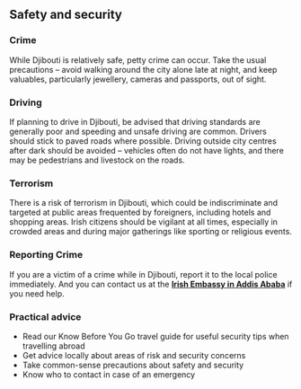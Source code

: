 ## Safety and security

### **Crime**

While Djibouti is relatively safe, petty crime can occur. Take the usual precautions – avoid walking around the city alone late at night, and keep valuables, particularly jewellery, cameras and passports, out of sight.

### **Driving**

If planning to drive in Djibouti, be advised that driving standards are generally poor and speeding and unsafe driving are common. Drivers should stick to paved roads where possible. Driving outside city centres after dark should be avoided – vehicles often do not have lights, and there may be pedestrians and livestock on the roads.

### **Terrorism**

There is a risk of terrorism in Djibouti, which could be indiscriminate and targeted at public areas frequented by foreigners, including hotels and shopping areas. Irish citizens should be vigilant at all times, especially in crowded areas and during major gatherings like sporting or religious events.

### **Reporting Crime**

If you are a victim of a crime while in Djibouti, report it to the local police immediately. And you can contact us at the [**Irish Embassy in Addis Ababa**](/en/ethiopia/addisababa/) if you need help.

### **Practical advice**

* Read our Know Before You Go travel guide for useful security tips when travelling abroad
* Get advice locally about areas of risk and security concerns
* Take common-sense precautions about safety and security
* Know who to contact in case of an emergency